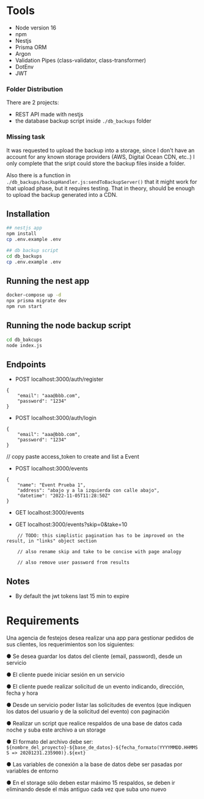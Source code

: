 
# Tools
- Node version 16
- npm
- Nestjs
- Prisma ORM
- Argon
- Validation Pipes (class-validator, class-transformer)
- DotEnv
- JWT


### Folder Distribution

There are 2 projects:
- REST API made with nestjs
- the database backup script inside `./db_backups` folder


### Missing task

It was requested to upload the backup into a storage, since I don't have an account for any known storage providers (AWS, Digital Ocean CDN, etc..) I only complete that the sript could store the backup files inside a folder.

Also there is a function in `./db_backups/backupHandler.js:sendToBackupServer()` that it might work for that upload phase, but it requires testing. That in theory, should be enough to upload the backup generated into a CDN.


## Installation

```bash
## nestjs app
npm install
cp .env.example .env

## db backup script
cd db_backups
cp .env.example .env
```

## Running the nest app

```bash
docker-compose up -d
npx prisma migrate dev
npm run start
```

## Running the node backup script

```bash
cd db_bakcups
node index.js
```

## Endpoints

- POST localhost:3000/auth/register
```
{
    "email": "aaa@bbb.com",
    "password": "1234"
}
```

- POST localhost:3000/auth/login

```
{
    "email": "aaa@bbb.com",
    "password": "1234"
}
```

// copy paste access_token to create and list a Event

- POST localhost:3000/events

```
{
    "name": "Event Prueba 1",
    "address": "abajo y a la izquierda con calle abajo",
    "datetime": "2022-11-05T11:28:50Z"
}
```

- GET localhost:3000/events

- GET localhost:3000/events?skip=0&take=10

```
    // TODO: this simplistic pagination has to be improved on the result, in "links" object section

    // also rename skip and take to be concise with page analogy
    
    // also remove user password from results
```

## Notes

- By default the jwt tokens last 15 min to expire



# Requirements

Una agencia de festejos desea realizar una app para gestionar pedidos de sus clientes, los requerimientos son los siguientes: 

●	Se desea guardar los datos del cliente (email, password), desde un servicio

●	El cliente puede iniciar sesión en un servicio

●	El cliente puede realizar solicitud de un evento indicando, dirección, fecha y hora

●	Desde un servicio poder listar las solicitudes de eventos (que indiquen los datos del usuario y de la solicitud del evento) con paginación 

●	Realizar un script que realice respaldos de una base de datos cada noche y suba este archivo a un storage 

●	El formato del archivo debe ser: `${nombre_del_proyecto}-${base_de_datos}-${fecha_formato(YYYYMMDD.HHMMSS => 20201231.235900)}.${ext}`

●	Las variables de conexión a la base de datos debe ser pasadas por variables de entorno 

●	En el storage sólo deben estar máximo 15 respaldos, se deben ir eliminando desde el más antiguo cada vez que suba uno nuevo 

